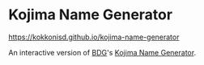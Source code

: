 # Kojima Name Generator

<https://kokkonisd.github.io/kojima-name-generator>

An interactive version of [BDG](https://www.briandavidgilbert.com/)'s
[Kojima Name Generator](https://www.youtube.com/watch?v=t-3i6GBYvdw&ab_channel=Polygon).

